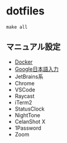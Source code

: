 # dotfiles

```console
make all
```

## マニュアル設定

- [Docker](https://store.docker.com/editions/community/docker-ce-desktop-mac)
- [Google日本語入力](https://www.google.co.jp/ime/)
- JetBrains系
- Chrome
- VSCode
- Raycast
- iTerm2
- StatusClock
- NightTone
- CelanShot X
- 1Password
- Zoom
